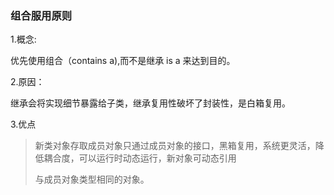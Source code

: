 ### 组合服用原则

1.概念:

优先使用组合（contains a),而不是继承 is a 来达到目的。

2.原因：

继承会将实现细节暴露给子类，继承复用性破坏了封装性，是白箱复用。



3.优点

> 新类对象存取成员对象只通过成员对象的接口，黑箱复用，系统更灵活，降低耦合度，可以运行时动态运行，新对象可动态引用
>
> 与成员对象类型相同的对象。

